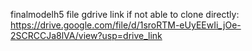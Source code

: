 finalmodelh5 file gdrive link if not able to clone directly: https://drive.google.com/file/d/1sroRTM-eUyEEwIi_jOe-2SCRCCJa8lVA/view?usp=drive_link
